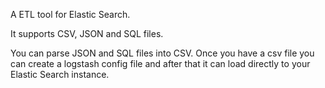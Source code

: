 A ETL tool for Elastic Search.

It supports CSV, JSON and SQL files.

You can parse JSON and SQL files into CSV. Once you have a csv file you can create a logstash config file and after that it can load directly to your Elastic Search instance.
